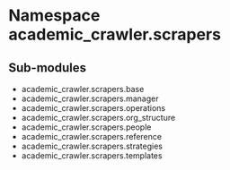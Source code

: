 Namespace academic_crawler.scrapers
===================================

Sub-modules
-----------
* academic_crawler.scrapers.base
* academic_crawler.scrapers.manager
* academic_crawler.scrapers.operations
* academic_crawler.scrapers.org_structure
* academic_crawler.scrapers.people
* academic_crawler.scrapers.reference
* academic_crawler.scrapers.strategies
* academic_crawler.scrapers.templates